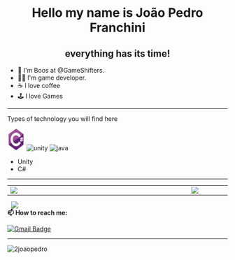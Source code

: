 <!-- BEGIN -->

<h1 align="center">Hello my name is João Pedro Franchini
<h2 align="center">everything has its time!</h2>

- 💼 I'm Boos at @GameShifters.
- 👨‍💻 I'm game developer.
- ☕ I love coffee
-  🕹 I love Games
---

Types of technology you will find here
<p align="left">
  
  <img src="https://raw.githubusercontent.com/devicons/devicon/master/icons/csharp/csharp-original.svg" alt="csharp" width="40" height="50"/>
  <img src="https://cdn.jsdelivr.net/gh/devicons/devicon/icons/unity/unity-original.svg" alt="unity" width="40" height="50"/>
    <img src="https://cdn.jsdelivr.net/gh/devicons/devicon/icons/java/java-original.svg" alt="java" width="40" height="50"/>
  
</p>
  
- Unity
- C#

---

<center>
  <table>
    <tr>
      <td><img width="400px" align="left" src="https://github-readme-stats.vercel.app/api/top-langs/?username=2joaopedro&hide=html&layout=compact&theme=dracula" /></td>
      <td><img width="495px" align="left" src="https://github-readme-stats.vercel.app/api?username=2joaopedro&theme=dracula&show_icons=true"/></td>
    </tr>   
  </table>
</center>
 <td><img width="495px" align="right" src=https://cdn.discordapp.com/attachments/653002831170895874/901614843407265812/7d99e305758e0b93632128b945c0f4c2.gif

---

**📫 How to reach me:**
  
[![Gmail Badge](https://img.shields.io/badge/-joao.pedro.franchini.4@gmail.com-0f3d8c?style=flat-square&logo=Gmail&logoColor=white&link=mailto:joao.pedro.franchini.4@gmail.com)](mailto:joao.pedro.franchini.4@gmail.com)
 

---
<p align="left"> <img src="https://komarev.com/ghpvc/?username=2joaopedro" alt="2joaopedro" /> </p>

<!-- END-->

